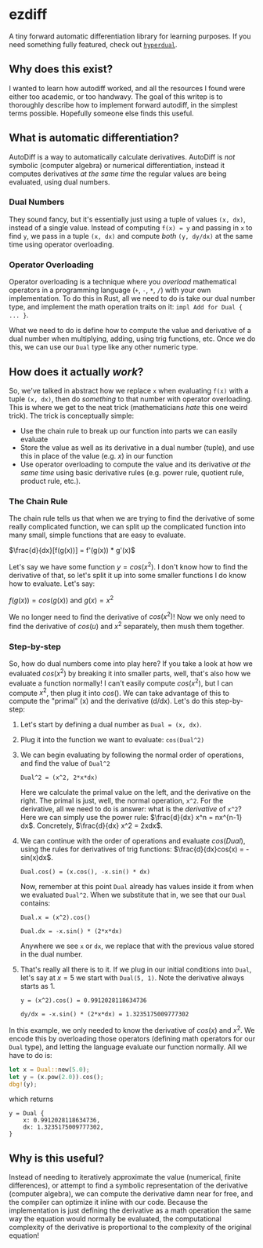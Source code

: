 # ezdiff

A tiny forward automatic differentiation library for learning purposes. If you need something fully featured, check out [`hyperdual`](https://crates.io/crates/hyperdual).

## Why does this exist?

I wanted to learn how autodiff worked, and all the resources I found were either too academic, or too handwavy. The goal of this writep is to thoroughly describe how to implement forward autodiff, in the simplest terms possible. Hopefully someone else finds this useful.

## What is automatic differentiation?

AutoDiff is a way to automatically calculate derivatives. AutoDiff is *not* symbolic (computer algebra) or numerical differentiation, instead it computes derivatives *at the same time* the regular values are being evaluated, using dual numbers.

### Dual Numbers

They sound fancy, but it's essentially just using a tuple of values `(x, dx)`, instead of a single value. Instead of computing `f(x) = y` and passing in `x` to find `y`, we pass in a tuple `(x, dx)` and compute  *both* `(y, dy/dx)` at the same time using operator overloading.

### Operator Overloading

Operator overloading is a technique where you *overload* mathematical operators in a programming language (`+`, `-`, `*`, `/`) with your own implementation. To do this in Rust, all we need to do is take our dual number type, and implement the math operation traits on it: `impl Add for Dual { ... }`.

What we need to do is define how to compute the value and derivative of a dual number when multiplying, adding, using trig functions, etc. Once we do this, we can use our `Dual` type like any other numeric type.

## How does it actually *work*?

So, we've talked in abstract how we replace `x` when evaluating `f(x)` with a tuple `(x, dx)`, then do *something* to that number with operator overloading. This is where we get to the neat trick (mathematicians *hate* this one weird trick). The trick is conceptually simple:

- Use the chain rule to break up our function into parts we can easily evaluate
- Store the value as well as its derivative in a dual number (tuple), and use this in place of the value (e.g. $x$) in our function
- Use operator overloading to compute the value and its derivative *at the same time* using basic derivative rules (e.g. power rule, quotient rule, product rule, etc.).

### The Chain Rule

The chain rule tells us that when we are trying to find the derivative of some really complicated function, we can split up the complicated function into many small, simple functions that are easy to evaluate. 

$\frac{d}{dx}[f(g(x))] = f'(g(x)) * g'(x)$

Let's say we have some function $y = cos(x^2)$. I don't know how to find the derivative of that, so let's split it up into some smaller functions I do know how to evaluate. Let's say:

$f(g(x)) = cos(g(x))$ and $g(x) = x^2$

We no longer need to find the derivative of $cos(x^2)$! Now we only need to find the derivative of $cos(u)$ and $x^2$ separately, then mush them together.

### Step-by-step

So, how do dual numbers come into play here? If you take a look at how we evaluated $cos(x^2)$ by breaking it into smaller parts, well, that's also how we evaluate a function normally! I can't easily compute $cos(x^2)$, but I can compute $x^2$, then plug it into $cos()$. We can take advantage of this to compute the "primal" (x) and the derivative (d/dx). Let's do this step-by-step:

1. Let's start by defining a dual number as `Dual = (x, dx)`.
2. Plug it into the function we want to evaluate: `cos(Dual^2)`
3. We can begin evaluating by following the normal order of operations, and find the value of `Dual^2`
    
    `Dual^2 = (x^2, 2*x*dx)`
    
    Here we calculate the primal value on the left, and the derivative on the right. The primal is just, well, the normal operation, `x^2`. For the derivative, all we need to do is answer: what is the *derivative* of `x^2`? Here we can simply use the power rule: $\frac{d}{dx} x^n = nx^{n-1} dx$. Concretely, $\frac{d}{dx} x^2 = 2xdx$.

4. We can continue with the order of operations and evaluate $cos(Dual)$, using the rules for derivatives of trig functions: $\frac{d}{dx}cos(x) = -sin(x)dx$.

    `Dual.cos() = (x.cos(), -x.sin() * dx)`

    Now, remember at this point `Dual` already has values inside it from when we evaluated `Dual^2`. When we substitute that in, we see that our `Dual` contains:

    `Dual.x = (x^2).cos()`

    `Dual.dx = -x.sin() * (2*x*dx)`

    Anywhere we see `x` or `dx`, we replace that with the previous value stored in the dual number.

5. That's really all there is to it. If we plug in our initial conditions into `Dual`, let's say at $x = 5$ we start with `Dual(5, 1)`. Note the derivative always starts as $1$.

    `y = (x^2).cos() = 0.9912028118634736`

    `dy/dx = -x.sin() * (2*x*dx) = 1.3235175009777302`

In this example, we only needed to know the derivative of $cos(x)$ and $x^2$. We encode this by overloading those operators (defining math operators for our `Dual` type), and letting the language evaluate our function normally. All we have to do is:

```rs
let x = Dual::new(5.0);
let y = (x.pow(2.0)).cos();
dbg!(y);
```

which returns

```
y = Dual {
    x: 0.9912028118634736,
    dx: 1.3235175009777302,
}
```

## Why is this useful?

Instead of needing to iteratively approximate the value (numerical, finite differences), or attempt to find a symbolic representation of the derivative (computer algebra), we can compute the derivative damn near for free, and the compiler can optimize it inline with our code. Because the implementation is just defining the derivative as a math operation the same way the equation would normally be evaluated, the computational complexity of the derivative is proportional to the complexity of the original equation!
